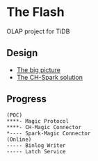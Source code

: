 # The Flash
OLAP project for TiDB

## Design
* [The big picture](https://github.com/pingcap/theflash/blob/master/docs/the-big-picture.md)
* [The CH-Spark solution](https://github.com/pingcap/theflash/blob/master/docs/ch-spark.md)

## Progress
```
(POC)
****- Magic Protocol
****- CH-Magic Connector
*---- Spark-Magic Connector
(Online)
----- Binlog Writer
----- Latch Service
```

